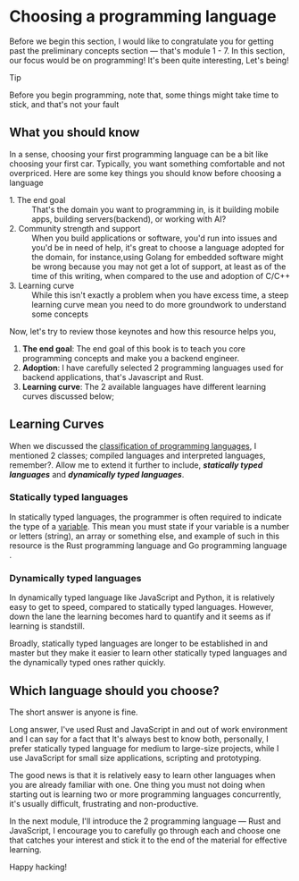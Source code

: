 # Choosing a programming language

Before we begin this section, I would like to congratulate you for getting past
the preliminary concepts section — that's module 1 - 7. In this section, our
focus would be on programming! It's been quite interesting, Let's being!

> [!TIP]
>
> Before you begin programming, note that, some things might take time to stick,
> and that's not your fault

## What you should know

In a sense, choosing your first programming language can be a bit like choosing
your first car. Typically, you want something comfortable and not overpriced.
Here are some key things you should know before choosing a language

<dl>
<dt class="bold-strong"> 1. The end goal</dt>
<dd> That's the domain you want to programming in, is it building mobile apps, building servers(backend), or working with AI? </dd>

<dt class="bold-strong"> 2. Community strength and support</dt>
<dd> When you build applications or software, you'd run into issues and you'd be  in need of help, it's great to choose a language adopted for the domain, for instance,using Golang for embedded software might be wrong because you may not get a lot of support, at least as of the time of this writing, when compared to the use and adoption of C/C++  </dd>

<dt class="bold-strong"> 3. Learning curve</dt>
<dd> While this isn't exactly a problem when you have excess time, a steep learning curve mean you need to do more groundwork to understand some concepts</dd>
</dl>

Now, let's try to review those keynotes and how this resource helps you,

1. **The end goal**: The end goal of this book is to teach you core programming
   concepts and make you a backend engineer.
2. **Adoption**: I have carefully selected 2 programming languages used for
   backend applications, that's Javascript and Rust.
3. **Learning curve**: The 2 available languages have different learning curves
   discussed below;

## Learning Curves

When we discussed the
[classification of programming languages](../module_1/classification_of_programming_languages.md#classification-of-programming-language),
I mentioned 2 classes; compiled languages and interpreted languages, remember?.
Allow me to extend it further to include, _**statically typed languages**_ and
_**dynamically typed languages**_.

### Statically typed languages

In statically typed languages, the programmer is often required to indicate the
type of a
[variable](../module_5/scripts/using-variables.html?highlight=variable#using-variable).
This mean you must state if your variable is a number or letters (string), an
array or something else, and example of such in this resource is the Rust
programming language and Go programming language .

### Dynamically typed languages

In dynamically typed language like JavaScript and Python, it is relatively easy
to get to speed, compared to statically typed languages. However, down the lane
the learning becomes hard to quantify and it seems as if learning is standstill.

Broadly, statically typed languages are longer to be established in and master
but they make it easier to learn other statically typed languages and the
dynamically typed ones rather quickly.

## Which language should you choose?

The short answer is anyone is fine.

Long answer, I've used Rust and JavaScript in and out of work environment and I
can say for a fact that It's always best to know both, personally, I prefer
statically typed language for medium to large-size projects, while I use
JavaScript for small size applications, scripting and prototyping.

The good news is that it is relatively easy to learn other languages when you
are already familiar with one. One thing you must not doing when starting out is
learning two or more programming languages concurrently, it's usually difficult,
frustrating and non-productive.

In the next module, I'll introduce the 2 programming language — Rust and
JavaScript, I encourage you to carefully go through each and choose one that
catches your interest and stick it to the end of the material for effective
learning.

Happy hacking!
